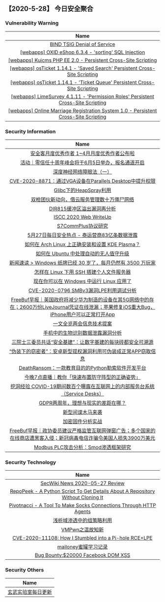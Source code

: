 
 ##   【2020-5-28】 今日安全聚合


###  						       							Vulnerability Warning

|                             Name                             |
| :----------------------------------------------------------: |
|[BIND TSIG Denial of Service](https://cxsecurity.com/issue/WLB-2020050207)|
|[[webapps] OXID eShop 6.3.4 - 'sorting' SQL Injection](https://www.exploit-db.com/exploits/48527)|
|[[webapps] Kuicms PHP EE 2.0 - Persistent Cross-Site Scripting](https://www.exploit-db.com/exploits/48526)|
|[[webapps] osTicket 1.14.1 - 'Saved Search' Persistent Cross-Site Scripting](https://www.exploit-db.com/exploits/48525)|
|[[webapps] osTicket 1.14.1 - 'Ticket Queue' Persistent Cross-Site Scripting](https://www.exploit-db.com/exploits/48524)|
|[[webapps] LimeSurvey 4.1.11 - 'Permission Roles' Persistent Cross-Site Scripting](https://www.exploit-db.com/exploits/48523)|
|[[webapps] Online Marriage Registration System 1.0 - Persistent Cross-Site Scripting](https://www.exploit-db.com/exploits/48522)|

### 						        							Security Information
|                             Name                                    |
| :----------------------------------------------------------: |
|[安全客月度优秀作者  1~4月月度优秀作者公布啦](https://www.anquanke.com/post/id/192750)|
|[活动｜零信任十周年峰会将于6月5日举办，报名通道开启](https://www.anquanke.com/post/id/206912)|
|[深度神经网络障眼法（一）](https://www.anquanke.com/post/id/206916)|
|[CVE-2020-8871：通过VGA设备在Parallels Desktop中提升权限](https://www.anquanke.com/post/id/206629)|
|[Glibc下的HeapSpray利用](https://www.anquanke.com/post/id/206484)|
|[双枪团伙新动向，借云服务管理数十万僵尸网络](https://www.anquanke.com/post/id/206898)|
|[DIR815缓冲区溢出漏洞再分析](https://www.anquanke.com/post/id/206626)|
|[ISCC 2020 Web WriteUp](https://www.anquanke.com/post/id/206658)|
|[S7CommPlus协议研究](https://www.anquanke.com/post/id/206579)|
|[5月27日每日安全热点 - 泰运营商83亿条数据泄露](https://www.anquanke.com/post/id/206822)|
|[如何在 Arch Linux 上正确安装和设置 KDE Plasma？](https://linux.cn/article-12258-1.html?utm_source=rss&utm_medium=rss)|
|[如何在 Ubuntu 中处理自动的无人值守升级](https://linux.cn/article-12257-1.html?utm_source=rss&utm_medium=rss)|
|[新闻速读 &gt; Windows 纸牌已经 30 岁了，每月仍然有 3500 万玩家](https://linux.cn/article-12256-1.html?utm_source=rss&utm_medium=rss)|
|[怎样在 Linux 下用 SSH 搭建个人文件服务器](https://linux.cn/article-12255-1.html?utm_source=rss&utm_medium=rss)|
|[现在你可以在 Windows 中运行 Linux 应用了](https://linux.cn/article-12254-1.html?utm_source=rss&utm_medium=rss)|
|[CVE-2020-0796 SMBv3漏洞LPE利用调试分析](https://www.freebuf.com/articles/terminal/235349.html)|
|[FreeBuf早报｜英国政府将减少华为制造的设备在其5G网络中的存在；2600万份LiveJournal凭证在线泄漏；苹果修复iOS重大Bug，iPhone用户可以正常打开App](https://www.freebuf.com/news/237994.html)|
|[一文全览两会信息技术提案](https://www.freebuf.com/news/237790.html)|
|[手机中的生物识别数据泄露漏洞分析](https://www.freebuf.com/vuls/235579.html)|
|[三院士三委员共话“安全基建”：让数字基建的每块砖都安全可溯源](https://www.freebuf.com/news/237903.html)|
|[“伪装下的窃密者”：安卓新型提权漏洞利用可伪装成正常APP窃取信息](https://www.freebuf.com/news/237914.html)|
|[DeathRansom：一款教育目的的Python勒索软件开发平台](https://www.freebuf.com/articles/network/235747.html)|
|[今晚7点直播｜教你「快速布置防守阵型的正确姿势」](https://www.freebuf.com/open/237803.html)|
|[挖洞经验  COVID-19期间数百个曝露在互联网上的内部服务台系统（Service Desks）](https://www.freebuf.com/vuls/234996.html)|
|[GDPR两周年，理想与现实的差距在哪？](https://www.freebuf.com/articles/database/237854.html)|
|[新型间谍木马来袭](https://www.freebuf.com/articles/terminal/235526.html)|
|[加密固件分析实战](https://www.freebuf.com/articles/terminal/234978.html)|
|[FreeBuf早报｜政协委员建议严格监管互联网弹窗广告；多个国家的在线商店遭黑客入侵；新冠病毒电信诈骗令美国人损失3900万美元](https://www.freebuf.com/news/237841.html)|
|[Modbus PLC攻击分析：Smod渗透框架研究](https://www.freebuf.com/articles/ics-articles/235047.html)|

### 						        							Security  Technology
|                             Name                                    |
| :----------------------------------------------------------: |
|[SecWiki News 2020-05-27 Review](http://www.sec-wiki.com/?2020-05-27)|
|[RepoPeek - A Python Script To Get Details About A Repository Without Cloning It](http://www.kitploit.com/2020/05/repopeek-python-script-to-get-details.html)|
|[Pivotnacci - A Tool To Make Socks Connections Through HTTP Agents](http://www.kitploit.com/2020/05/pivotnacci-tool-to-make-socks.html)|
|[浅析域渗透中的组策略利用](http://xz.aliyun.com/t/7784)|
|[VMPwn之温故知新](http://xz.aliyun.com/t/7787)|
|[CVE-2020-11108: How I Stumbled into a Pi-hole RCE+LPE](http://xz.aliyun.com/t/7781)|
|[mailoney蜜罐学习记录](http://xz.aliyun.com/t/7780)|
|[Bug Bounty:$20000 Facebook DOM XSS](http://xz.aliyun.com/t/7783)|

### 						        							Security  Others
|                             Name                                    |
| :----------------------------------------------------------: |
|[玄武实验室每日更新](https://weibo.com/p/1006065582522936/wenzhang?from=page_100606_profile&wvr=6&mod=wenzhangmore)|

